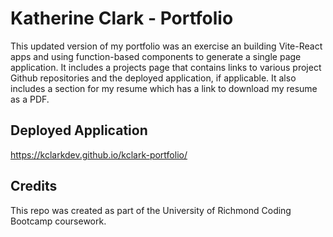 # Katherine Clark - Portfolio

This updated version of my portfolio was an exercise an building Vite-React apps and using function-based components to generate a single page application. It includes a projects page that contains links to various project Github repositories and the deployed application, if applicable. It also includes a section for my resume which has a link to download my resume as a PDF.

## Deployed Application
https://kclarkdev.github.io/kclark-portfolio/

## Credits
This repo was created as part of the University of Richmond Coding Bootcamp coursework.
